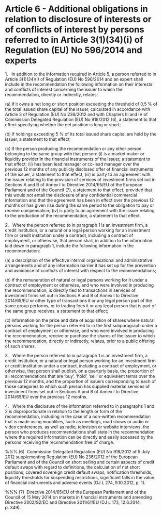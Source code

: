 # Article 6 - Additional obligations in relation to disclosure of interests or of conflicts of interest by persons referred to in Article 3(1)(34)(i) of Regulation (EU) No 596/2014 and experts


1.   In addition to the information required in Article 5, a person referred to in Article 3(1)(34)(i) of Regulation (EU) No 596/2014 and an expert shall include in the recommendation the following information on their interests and conflicts of interest concerning the issuer to which the recommendation, directly or indirectly, relates:

(a) if it owns a net long or short position exceeding the threshold of 0,5 % of the total issued share capital of the issuer, calculated in accordance with Article 3 of Regulation (EU) No 236/2012 and with Chapters III and IV of Commission Delegated Regulation (EU) No 918/2012 (6), a statement to that effect specifying whether the net position is long or short;

(b) if holdings exceeding 5 % of its total issued share capital are held by the issuer, a statement to that effect;

(c) if the person producing the recommendation or any other person belonging to the same group with that person: (i) is a market maker or liquidity provider in the financial instruments of the issuer, a statement to that effect; (ii) has been lead manager or co-lead manager over the previous 12 months of any publicly disclosed offer of financial instruments of the issuer, a statement to that effect; (iii) is party to an agreement with the issuer relating to the provision of services of investment firms set out in Sections A and B of Annex I to Directive 2014/65/EU of the European Parliament and of the Council (7), a statement to that effect, provided that this would not entail the disclosure of any confidential commercial information and that the agreement has been in effect over the previous 12 months or has given rise during the same period to the obligation to pay or receive compensation; (iv) is party to an agreement with the issuer relating to the production of the recommendation, a statement to that effect.

2.   Where the person referred to in paragraph 1 is an investment firm, a credit institution, or a natural or a legal person working for an investment firm or credit institution under a contract, including a contract of employment, or otherwise, that person shall, in addition to the information laid down in paragraph 1, include the following information in the recommendation:

(a) a description of the effective internal organisational and administrative arrangements and of any information barrier it has set up for the prevention and avoidance of conflicts of interest with respect to the recommendations;

(b) if the remuneration of natural or legal persons working for it under a contract of employment or otherwise, and who were involved in producing the recommendation, is directly tied to transactions in services of investment firms set out in Sections A and B of Annex I to Directive 2014/65/EU or other type of transactions it or any legal person part of the same group performs, or to trading fees it or any legal person that is part of the same group receives, a statement to that effect;

(c) information on the price and date of acquisition of shares where natural persons working for the person referred to in the first subparagraph under a contract of employment or otherwise, and who were involved in producing the recommendation, receive or purchase the shares of the issuer to which the recommendation, directly or indirectly, relates, prior to a public offering of such shares.

3.   Where the person referred to in paragraph 1 is an investment firm, a credit institution, or a natural or legal person working for an investment firm or credit institution under a contract, including a contract of employment, or otherwise, that person shall publish, on a quarterly basis, the proportion of all recommendations that are ‘buy’, ‘hold’, ‘sell’ or equivalent terms over the previous 12 months, and the proportion of issuers corresponding to each of those categories to which such person has supplied material services of investment firms set out in Sections A and B of Annex I to Directive 2014/65/EU over the previous 12 months.

4.   Where the disclosure of the information referred to in paragraphs 1 and 2 is disproportionate in relation to the length or form of the recommendation, including in the case of a non-written recommendation that is made using modalities, such as meetings, road shows or audio or video conferences, as well as radio, television or website interviews, the person who produces recommendations shall state in the recommendation where the required information can be directly and easily accessed by the persons receiving the recommendation free of charge.

%%% (6)  Commission Delegated Regulation (EU) No 918/2012 of 5 July 2012 supplementing Regulation (EU) No 236/2012 of the European Parliament and of the Council on short selling and certain aspects of credit default swaps with regard to definitions, the calculation of net short positions, covered sovereign credit default swaps, notification thresholds, liquidity thresholds for suspending restrictions, significant falls in the value of financial instruments and adverse events (OJ L 274, 9.10.2012, p. 1).

%%% (7)  Directive 2014/65/EU of the European Parliament and of the Council of 15 May 2014 on markets in financial instruments and amending Directive 2002/92/EC and Directive 2011/61/EU (OJ L 173, 12.6.2014, p. 349).
